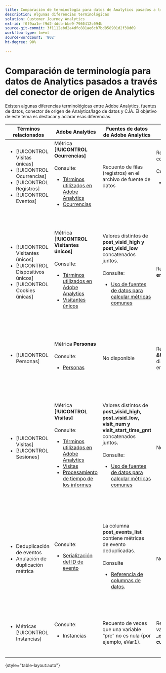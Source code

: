 ```yaml
---
title: Comparación de terminología para datos de Analytics pasados a través del conector de origen de Analytics
description: Algunas diferencias terminológicas
solution: Customer Journey Analytics
exl-id: f0f9aa1e-f9d2-4dcb-bbe9-7960412c094b
source-git-commit: 3f1112ebd2a4dfc881ae6cb7bd858901d2f38d69
workflow-type: tm+mt
source-wordcount: '802'
ht-degree: 98%

---
```


# Comparación de terminología para datos de Analytics pasados a través del conector de origen de Analytics

Existen algunas diferencias terminológicas entre Adobe Analytics, fuentes de datos, conector de origen de Analytics/lago de datos y CJA. El objetivo de este tema es destacar y aclarar esas diferencias.

| Términos relacionados | Adobe Analytics | Fuentes de datos de Adobe Analytics | Conector de origen de Analytics/lago de datos | CJA | Notas |
|---|---|---|---|---|---|
| <ul><li>[!UICONTROL Visitas únicas]</li><li>[!UICONTROL Ocurrencias]</li><li>[!UICONTROL Registros]</li><li>[!UICONTROL Eventos]</li></ul> | Métrica **[!UICONTROL Ocurrencias]** <br><br>Consulte:<ul><li>[Términos utilizados en Adobe Analytics](https://experienceleague.adobe.com/docs/analytics/technotes/terms.html?lang=es)</li><li>[Ocurrencias](https://experienceleague.adobe.com/docs/analytics/components/metrics/occurrences.html?lang=es)</li></ul> | Recuento de filas (registros) en el archivo de fuente de datos | Recuento de filas (registros) en el conjunto de datos<br><br>Consulte:<ul><li>[Comparación de los datos de Adobe Analytics con los de CJA](https://experienceleague.adobe.com/docs/analytics-platform/using/troubleshooting/compare.html?lang=es)</li></ul> | Métrica **[!UICONTROL Eventos]** | <ul><li>“Visita” y “ocurrencia” son sinónimos en Adobe Analytics.</li><li>Consulte _Eventos personalizados_ más abajo.</li><li>Algunos datos se filtran a medida que pasan por el conector de origen de Analytics a AEP. Consulte [Comparación de los datos de Adobe Analytics con los de CJA](https://experienceleague.adobe.com/docs/analytics-platform/using/troubleshooting/compare.html?lang=es) |
| <ul><li>[!UICONTROL Visitantes únicos]</li><li>[!UICONTROL Dispositivos únicos]</li><li>[!UICONTROL Cookies únicas]</li></ul> | Métrica **[!UICONTROL Visitantes únicos]** <br><br>Consulte:<ul><li>[Términos utilizados en Adobe Analytics](https://experienceleague.adobe.com/docs/analytics/technotes/terms.html?lang=es)</li><li>[Visitantes únicos](https://experienceleague.adobe.com/docs/analytics/components/metrics/unique-visitors.html?lang=es)</li></ul> | Valores distintos de **post\_visid\_high y post\_visid\_low** concatenados juntos.<br><br>Consulte:<ul><li>[Uso de fuentes de datos para calcular métricas comunes](https://experienceleague.adobe.com/docs/analytics/export/analytics-data-feed/data-feed-contents/datafeeds-calculate.html?lang=es)</li></ul> | Recuento distinto de **endUserIDs.\_experience.aaid.id** | Métrica **Personas**, si **endUserIDs.\_experience.aaid.id** se elige como ID de persona. | <ul><li>Una &quot;persona&quot; en Adobe Analytics suele estar asociada a un &quot;identificador de dispositivo&quot; como una cookie. AAID es el identificador del dispositivo principal en Adobe Analytics, no ECID. Consulte también [AAID, ECID, AACUSTOMID y el conector de origen de Analytics](https://experienceleague.adobe.com/docs/analytics-platform/using/compare-aa-cja/cja-aa-comparison/aaid-ecid-adc.html?lang=es).</li><li>“Visitante” no es una métrica predeterminada de CJA. Pero si elige **endUserIDs.\_experience.aaid.id** como ID de persona, la métrica Personas de CJA es casi equivalente a Visitantes únicos de Adobe Analytics.</li></ul> |
| <ul><li>[!UICONTROL Personas]</li></ul> | Métrica **Personas**<br><br> Consulte:<ul><li>[Personas](https://experienceleague.adobe.com/docs/analytics/components/metrics/people.html?lang=es)</li></ul> | No disponible | Recuento distinto de **_\&lt;path\>_.stitchedId**(solo disponible en conjuntos de datos enlazados) | Métrica **Personas** | <ul><li>La métrica Personas en CJA es el recuento distinto de los ID de persona. Según lo que elija como ID de persona en la conexión de CJA, la métrica Personas puede significar cosas diferentes.</ul></li> |
| <ul><li>[!UICONTROL Visitas]</li><li>[!UICONTROL Sesiones]</li></ul> | Métrica **[!UICONTROL Visitas]** <br><br>Consulte:<ul><li>[Términos utilizados en Adobe Analytics](https://experienceleague.adobe.com/docs/analytics/technotes/terms.html?lang=es)</li><li>[Visitas](https://experienceleague.adobe.com/docs/analytics/components/metrics/visits.html?lang=es)</li><li>[Procesamiento de tiempo de los informes](https://experienceleague.adobe.com/docs/analytics/components/virtual-report-suites/vrs-report-time-processing.html?lang=es)</ul></li> | Valores distintos de **post\_visid\_high, post\_visid\_low, visit\_num y visit\_start\_time\_gmt** concatenados juntos.<br><br>Consulte:<ul><li>[Uso de fuentes de datos para calcular métricas comunes](https://experienceleague.adobe.com/docs/analytics/export/analytics-data-feed/data-feed-contents/datafeeds-calculate.html?lang=es)</li></ul> | No disponible | Métrica **Sesiones** | <ul><li>Con el procesamiento de tiempo del informe en los grupos de informes virtuales de Adobe Analytics y las vistas de datos de CJA, el concepto de visita (sesión) se puede configurar. Como resultado, los recuentos de visitas (sesión) pueden variar entre entornos según la definición aplicada. Consulte también [Comparación del procesamiento de datos entre las funciones de creación de informes de Adobe Analytics y CJA](https://experienceleague.adobe.com/docs/analytics-platform/using/compare-aa-cja/cja-aa-comparison/data-processing-comparisons.html?lang=es) y [Grupos de informes virtuales, vistas de datos, zonas protegidas de AEP y el conector de origen de Analytics](https://experienceleague.adobe.com/docs/analytics-platform/using/compare-aa-cja/cja-aa-comparison/vrs-dataview-sandbox-adc.html?lang=es). | <ul><li>Eventos personalizados</li><li>Eventos de éxito</li></ul> | Eventos personalizados 1 a 1000 | **post\_events\_list**<br><br> Consulte:<ul><li>[Uso de fuentes de datos para calcular métricas comunes](https://experienceleague.adobe.com/docs/analytics/export/analytics-data-feed/data-feed-contents/datafeeds-calculate.html?lang=es) | **\_experience.analytics.<ul>event1to100.event1 **a<br>** event901to1000.event1000 **</ul> | **\_experience.analytics.<ul>event1to100.event1 **a<br>** event901to1000.event1000 **</ul> | <ul><li>Un “evento”, en Adobe Analytics, es un [Evento de éxito](https://experienceleague.adobe.com/docs/analytics/components/metrics/custom-events.html?lang=es) (evento personalizado) que se ha establecido en una solicitud de imagen de Adobe Analytics (llamada al servidor de recopilación de datos).</ul> |
| <ul><li>Deduplicación de eventos</li><li>Anulación de duplicación métrica</ul></li> | Consulte:<ul><li>[Serialización del ID de evento](https://experienceleague.adobe.com/docs/analytics/implementation/vars/page-vars/events/event-serialization.html?lang=es)</li></ul> | La columna **post_events_list** contiene métricas de evento deduplicadas.<br><br>Consulte <ul><li>[Referencia de columnas de datos](https://experienceleague.adobe.com/docs/analytics/export/analytics-data-feed/data-feed-contents/datafeeds-reference.html?lang=es). </ul></li> | No disponible | Consulte:<ul><li>[Configuración de componentes de anulación de deduplicación de métricas](https://experienceleague.adobe.com/docs/analytics-platform/using/cja-dataviews/component-settings/metric-deduplication.html?lang=es) | <ul><li>La deduplicación de eventos/métricas en Adobe Analytics difiere ligeramente de CJA. En Adobe Analytics, la deduplicación se produce en el momento del procesamiento de datos. En CJA, la deduplicación se produce durante el tiempo de ejecución del informe, lo que proporciona una mayor flexibilidad. Las métricas deduplicadas pueden diferir ligeramente en Adobe Analytics frente a CJA.</li></ul> |
| <ul><li>Métricas [!UICONTROL Instancias]</li></ul> | Consulte:<ul><li>[Instancias](https://experienceleague.adobe.com/docs/analytics/components/metrics/instances.html?lang=es) | Recuento de veces que una variable “pre” no es nula (por ejemplo, eVar1). | Recuento de veces que una variable “mid” no es nula (p. ej., **\_experience.analytics.<br>customDimensions.eVars.eVar1**). | Puede crear métricas de **Instancias** [creando métricas a partir de campos de eVar.](https://experienceleague.adobe.com/docs/analytics-platform/using/cja-dataviews/data-views-usecases.html?lang=es) | <ul><li>[!UICONTROL Instancias] normalmente se asocia con columnas de prop y eVar como medio para determinar cuántas veces se ha configurado la variable. |

{style="table-layout:auto"}